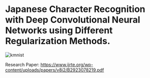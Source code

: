 # Japanese Character Recognition with Deep Convolutional Neural Networks using Different Regularization Methods.
![kmnist](https://user-images.githubusercontent.com/47734496/60606296-b794f480-9dd8-11e9-97fe-e5cb9ed2cd75.png)

Research Paper: https://www.ijrte.org/wp-content/uploads/papers/v8i2/B2923078219.pdf
